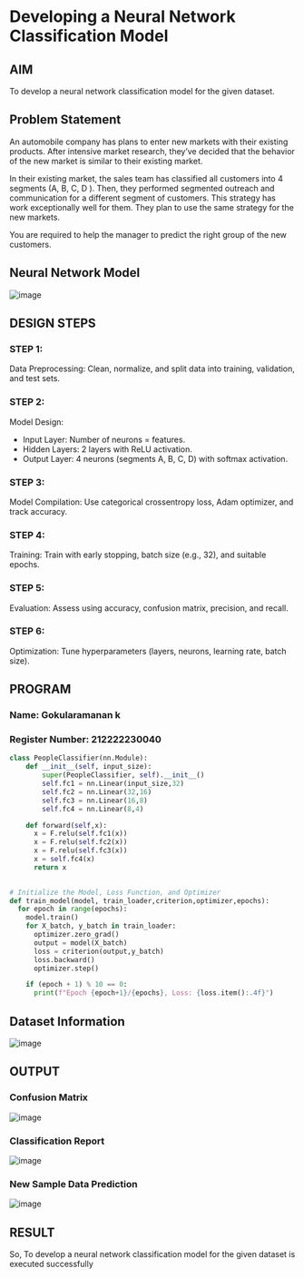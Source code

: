 # Developing a Neural Network Classification Model

## AIM

To develop a neural network classification model for the given dataset.

## Problem Statement

An automobile company has plans to enter new markets with their existing products. After intensive market research, they’ve decided that the behavior of the new market is similar to their existing market.

In their existing market, the sales team has classified all customers into 4 segments (A, B, C, D ). Then, they performed segmented outreach and communication for a different segment of customers. This strategy has work exceptionally well for them. They plan to use the same strategy for the new markets.

You are required to help the manager to predict the right group of the new customers.

## Neural Network Model


![image](https://github.com/user-attachments/assets/68098a9a-e384-4d53-aa89-cc70c8da2a3f)

## DESIGN STEPS

### STEP 1:
Data Preprocessing: Clean, normalize, and split data into training, validation, and test sets.
### STEP 2:
Model Design:
 * Input Layer: Number of neurons = features.
 * Hidden Layers: 2 layers with ReLU activation.
 * Output Layer: 4 neurons (segments A, B, C, D) with softmax activation.
### STEP 3:
Model Compilation: Use categorical crossentropy loss, Adam optimizer, and track accuracy.
### STEP 4:
Training: Train with early stopping, batch size (e.g., 32), and suitable epochs.
### STEP 5:
Evaluation: Assess using accuracy, confusion matrix, precision, and recall.
### STEP 6:
Optimization: Tune hyperparameters (layers, neurons, learning rate, batch size).


## PROGRAM

### Name: Gokularamanan k
### Register Number: 212222230040

```python
class PeopleClassifier(nn.Module):
    def __init__(self, input_size):
        super(PeopleClassifier, self).__init__()
        self.fc1 = nn.Linear(input_size,32)
        self.fc2 = nn.Linear(32,16)
        self.fc3 = nn.Linear(16,8)
        self.fc4 = nn.Linear(8,4)

    def forward(self,x):
      x = F.relu(self.fc1(x))
      x = F.relu(self.fc2(x))
      x = F.relu(self.fc3(x))
      x = self.fc4(x)
      return x
        

```

```python
# Initialize the Model, Loss Function, and Optimizer
def train_model(model, train_loader,criterion,optimizer,epochs):
  for epoch in range(epochs):
    model.train()
    for X_batch, y_batch in train_loader:
      optimizer.zero_grad()
      output = model(X_batch)
      loss = criterion(output,y_batch)
      loss.backward()
      optimizer.step()

    if (epoch + 1) % 10 == 0:
      print(f"Epoch {epoch+1}/{epochs}, Loss: {loss.item():.4f}")


```




## Dataset Information
![image](https://github.com/user-attachments/assets/f8679c47-fa3a-4d89-9dcc-7e380432ed0f)


## OUTPUT



### Confusion Matrix
![image](https://github.com/user-attachments/assets/341a820f-7ca3-40de-bc36-fd3b0ce5faa0)


### Classification Report
![image](https://github.com/user-attachments/assets/f7de5d87-324f-49ec-b54b-4d2d7e04945d)



### New Sample Data Prediction
![image](https://github.com/user-attachments/assets/fb7c0cc8-c01e-438c-8739-a36c95e81629)


## RESULT
So, To develop a neural network classification model for the given dataset is executed successfully

